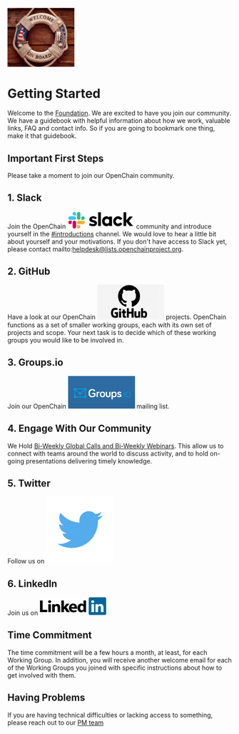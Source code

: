 [<img src="./img/Onboard image.png" alt="drawing" width="150"/>](https://www.openchainproject.org/)


# Getting Started

Welcome to the [Foundation](https://www.openchainproject.org/). We are excited to have you join our community. We have a guidebook with helpful information about how we work, valuable links, FAQ and contact info. So if you are going to bookmark one thing, make it that guidebook.

## Important First Steps

Please take a moment to join our OpenChain community.

## 1. Slack

Join the OpenChain [<img src="./img/slack.png" alt="drawing" width="150"/>](https://openchainproject.slack.com/) community and introduce yourself in the [#introductions](https://openchainproject.slack.com/archives/C03G1FE8T0W) channel. We would love to hear a little bit about yourself and your motivations. If you don't have access to Slack yet, please contact mailto:helpdesk@lists.openchainproject.org.

## 2. GitHub

Have a look at our OpenChain [<img src="./img/github_logo.png" alt="drawing" width="150"/>](https://github.com/OpenChain-Project) projects. OpenChain functions as a set of smaller working groups, each with its own set of projects and scope. Your next task is to decide which of these working groups you would like to be involved in. 

## 3. Groups.io

Join our OpenChain [<img src="./img/groups.io logo.jpeg" alt="drawing" width="150"/>](https://lists.openchainproject.org/g/main/join) mailing list.    

## 4. Engage With Our Community


We Hold [Bi-Weekly Global Calls and Bi-Weekly Webinars](https://www.openchainproject.org/community). This allow us to connect with teams around the world to discuss activity, and to hold on-going presentations delivering timely knowledge.

## 5. Twitter

Follow us on [<img src="./img/twitter_PNG3.png" alt="drawing" width="150"/>](https://twitter.com/openchainproj/)

## 6. LinkedIn

Join us on [<img src="./img/linkedIn.png" alt="drawing" width="150"/>](https://www.linkedin.com/company/openchain/)

## Time Commitment

The time commitment will be a few hours a month, at least, for each Working Group. In addition, you will receive another welcome email for each of the Working Groups you joined with specific instructions about how to get involved with them.

## Having Problems 

If you are having technical difficulties or lacking access to something, please reach out to our [PM team](mailto:helpdesk@lists.openchainproject.org)




